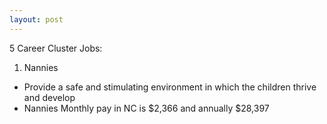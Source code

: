 ```yaml
---
layout: post
---
```



 5 Career Cluster Jobs:

1. Nannies 
  * Provide a safe and stimulating environment in which the children thrive and develop
  * Nannies Monthly pay in NC is $2,366 and annually $28,397
